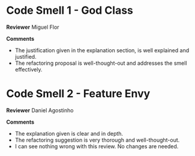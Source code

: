 # Code Smell 1 - God Class

**Reviewer** Miguel Flor

**Comments**
- The justification given in the explanation section, is well explained and justified.
- The refactoring proposal is well-thought-out and addresses the smell effectively.

# Code Smell 2 - Feature Envy

**Reviewer** Daniel Agostinho

**Comments**
- The explanation given is clear and in depth. 
- The refactoring suggestion is very thorough and well-thought-out.
- I can see nothing wrong with this review. No changes are needed.

